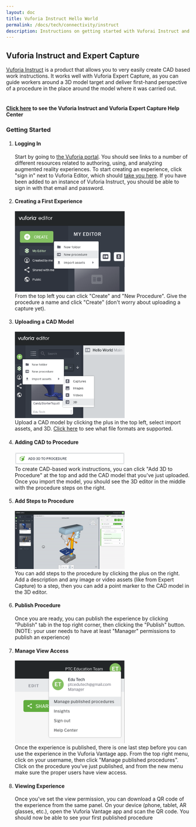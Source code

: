 ```yaml
---
layout: doc
title: Vuforia Instruct Hello World
permalink: /docs/tech/connectivity/instruct
description: Instructions on getting started with Vuforai Instruct and Expert Capture
---
```


<div class="container"><h2>Vuforia Instruct and Expert Capture</h2>
<a href="https://www.ptc.com/en/products/vuforia/vuforia-instruct">Vuforia Instruct</a> is a product that allows you to very easily create CAD based work instructions. It works well with Vuforia Expert Capture, as you can guide workers around a 3D model target and deliver first-hand perspective of a procedure in the place around the model where it was carried out.
<br>
<br>
<h4><a href="https://support.ptc.com/help/vuforia/editor/en/#page/vuforia_editor%2Fwelcome.html">Click here</a> to see the Vuforia Instruct and Vuforia Expert Capture Help Center</h4>
</div>

<div class="container"><h3>Getting Started</h3>
<ol>
    <li><h4>Logging In</h4>
    Start by going to <a href="https://go.studio.vuforia.com/portal/">the Vuforia portal</a>. You should see links to a number of different resources related to authoring, using, and analyzing augmented reality experiences. To start creating an experience, click "sign in" next to Vuforia Editor, which should <a href="https://go.studio.vuforia.com/editor">take you here</a>. If you have been added to an instance of Vuforia Instruct, you should be able to sign in with that email and password.
    </li>
    <li><h4>Creating a First Experience</h4>
    <img src="/docs/tech/connectivity/instruct/instruct create new procedure.png" width="300"><br>
    From the top left you can click "Create" and "New Procedure". Give the procedure a name and click "Create" (don't worry about uploading a capture yet). 
    </li>
    <li><h4>Uploading a CAD Model</h4>
    <img src="/docs/tech/connectivity/instruct/upload cad model.png" width="300"><br>
    Upload a CAD model by clicking the plus in the top left, select import assets, and 3D. <a href="https://support.ptc.com/help/vuforia/editor/en/#page/vuforia_editor%2Fassets_models.html">Click here</a> to see what file formats are supported. 
    </li>
    <li><h4>Adding CAD to Procedure</h4>
    <img src="/docs/tech/connectivity/instruct/add 3d to procedure.png" width="300"><br>
    To create CAD-based work instructions, you can click "Add 3D to Procedure" at the top and add the CAD model that you've just uploaded. Once you import the model, you should see the 3D editor in the middle with the procedure steps on the right.
    </li>
    <li><h4>Add Steps to Procedure</h4>
    <img src="/docs/tech/connectivity/instruct/adding steps.gif" width="300"><br>
    You can add steps to the procedure by clicking the plus on the right. Add a description and any image or video assets (like from Expert Capture) to a step, then you can add a point marker to the CAD model in the 3D editor.
    </li>
    <li><h4>Publish Procedure</h4>
    Once you are ready, you can publish the experience by clicking "Publish" tab in the top right corner, then clicking the "Publish" button. (NOTE: your user needs to have at least "Manager" permissions to publish an experience)
    </li>
    <li><h4>Manage View Access</h4>
    <img src="/docs/tech/connectivity/instruct/manage published experiences.png" width="300"><br>
    Once the experience is published, there is one last step before you can use the experience in the Vuforia Vantage app. From the top right menu, click on your username, then click "Manage published procedures". Click on the procedure you've just published, and from the new menu make sure the proper users have view access.
    </li>
    <li><h4>Viewing Experience</h4>
    Once you've set the view permission, you can download a QR code of the experience from the same panel. On your device (phone, tablet, AR glasses, etc.), open the Vuforia Vantage app and scan the QR code. You should now be able to see your first published procedure
    </li>
</ol>
</div>